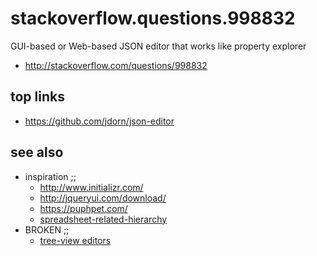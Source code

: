 # stackoverflow.questions.998832

GUI-based or Web-based JSON editor that works like property explorer

* http://stackoverflow.com/questions/998832



## top links
* https://github.com/jdorn/json-editor

## see also

* inspiration ;; 
    * http://www.initializr.com/
    * http://jqueryui.com/download/
    * https://puphpet.com/
    * [spreadsheet-related-hierarchy](http://help.smartsheet.com/customer/portal/articles/504734-hierarchy-indenting-outdenting-rows)
* BROKEN ;; 
    * [tree-view editors](http://www.slant.co/topics/2213/~what-are-the-best-wysiwyg-tree-view-etc-editors-for-json-xml-yaml-toml-data-files)

